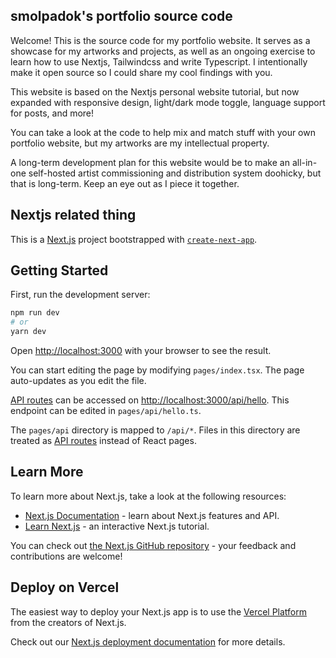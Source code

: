 ## smolpadok's portfolio source code

Welcome! This is the source code for my portfolio website. It serves as a showcase for my artworks and projects, as well as an ongoing exercise to learn how to use Nextjs, Tailwindcss and write Typescript. I intentionally make it open source so I could share my cool findings with you.

This website is based on the Nextjs personal website tutorial, but now expanded with responsive design, light/dark mode toggle, language support for posts, and more!

You can take a look at the code to help mix and match stuff with your own portfolio website, but my artworks are my intellectual property.

A long-term development plan for this website would be to make an all-in-one self-hosted artist commissioning and distribution system doohicky, but that is long-term. Keep an eye out as I piece it together.

## Nextjs related thing

This is a [Next.js](https://nextjs.org/) project bootstrapped with [`create-next-app`](https://github.com/vercel/next.js/tree/canary/packages/create-next-app).

## Getting Started

First, run the development server:

```bash
npm run dev
# or
yarn dev
```

Open [http://localhost:3000](http://localhost:3000) with your browser to see the result.

You can start editing the page by modifying `pages/index.tsx`. The page auto-updates as you edit the file.

[API routes](https://nextjs.org/docs/api-routes/introduction) can be accessed on [http://localhost:3000/api/hello](http://localhost:3000/api/hello). This endpoint can be edited in `pages/api/hello.ts`.

The `pages/api` directory is mapped to `/api/*`. Files in this directory are treated as [API routes](https://nextjs.org/docs/api-routes/introduction) instead of React pages.

## Learn More

To learn more about Next.js, take a look at the following resources:

- [Next.js Documentation](https://nextjs.org/docs) - learn about Next.js features and API.
- [Learn Next.js](https://nextjs.org/learn) - an interactive Next.js tutorial.

You can check out [the Next.js GitHub repository](https://github.com/vercel/next.js/) - your feedback and contributions are welcome!

## Deploy on Vercel

The easiest way to deploy your Next.js app is to use the [Vercel Platform](https://vercel.com/new?utm_medium=default-template&filter=next.js&utm_source=create-next-app&utm_campaign=create-next-app-readme) from the creators of Next.js.

Check out our [Next.js deployment documentation](https://nextjs.org/docs/deployment) for more details.
